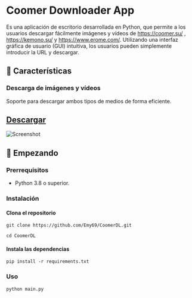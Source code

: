 # Coomer Downloader App 
Es una aplicación de escritorio desarrollada en Python, que permite a los usuarios descargar fácilmente imágenes y vídeos de https://coomer.su/ , https://kemono.su/ y https://www.erome.com/. Utilizando una interfaz gráfica de usuario (GUI) intuitiva, los usuarios pueden simplemente introducir la URL y descargar.

## 🌟 Características
    
### Descarga de imágenes y vídeos
Soporte para descargar ambos tipos de medios de forma eficiente.

##
## [Descargar](https://github.com/Emy69/CoomerDL/releases)

![Screenshot](https://github.com/Emy69/CoomerDL/blob/main/resources/screenshots/Screenshot%202024-03-25.png)



## 🚀 Empezando

### Prerrequisitos
- Python 3.8 o superior.

### Instalación

#### Clona el repositorio
```git clone https://github.com/Emy69/CoomerDL.git```

```cd CoomerDL```

#### Instala las dependencias
```pip install -r requirements.txt```

### Uso
```python main.py```
